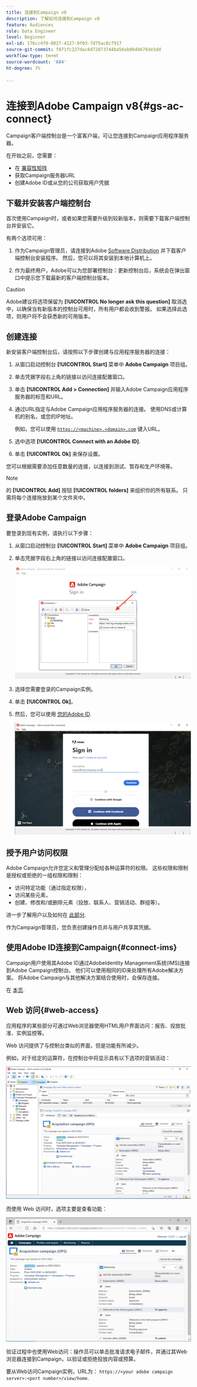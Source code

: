 ```yaml
---
title: 连接到Campaign v8
description: 了解如何连接到Campaign v8
feature: Audiences
role: Data Engineer
level: Beginner
exl-id: 176cc4f0-8827-4127-9f03-7d75ac8cf917
source-git-commit: f071fc227dac6d72873744ba56eb0b4b676de5dd
workflow-type: tm+mt
source-wordcount: '684'
ht-degree: 7%

---
```


# 连接到Adobe Campaign v8{#gs-ac-connect}

Campaign客户端控制台是一个富客户端，可让您连接到Campaign应用程序服务器。

在开始之前，您需要：

* 在 [兼容性矩阵](compatibility-matrix.md)
* 获取Campaign服务器URL
* 创建Adobe ID或从您的公司获取用户凭据

## 下载并安装客户端控制台

首次使用Campaign时，或者如果您需要升级到较新版本，则需要下载客户端控制台并安装它。

有两个选项可用：

1. 作为Campaign管理员，请连接到Adobe [Software Distribution](https://experience.adobe.com/#/downloads/content/software-distribution/cn/campaign.html) 并下载客户端控制台安装程序。 然后，您可以将其安装到本地计算机上。

1. 作为最终用户，Adobe可以为您部署控制台：更新控制台后，系统会在弹出窗口中提示您下载最新的客户端控制台版本。

>[!CAUTION]
>
>Adobe建议将选项保留为 **[!UICONTROL No longer ask this question]** 取消选中，以确保当有新版本的控制台可用时，所有用户都会收到警报。  如果选择此选项，则用户将不会获悉新的可用版本。

## 创建连接

新安装客户端控制台后，请按照以下步骤创建与应用程序服务器的连接：

1. 从窗口启动控制台 **[!UICONTROL Start]** 菜单中 **Adobe Campaign** 项目组。

1. 单击凭据字段右上角的链接以访问连接配置窗口。

1. 单击 **[!UICONTROL Add > Connection]** 并输入Adobe Campaign应用程序服务器的标签和URL。

1. 通过URL指定与Adobe Campaign应用程序服务器的连接。 使用DNS或计算机的别名，或您的IP地址。

   例如，您可以使用 [`https://<machine>.<domain>.com`](https://myserver.adobe.com) 键入URL。

1. 选中选项 **[!UICONTROL Connect with an Adobe ID]**.

1. 单击 **[!UICONTROL Ok]** 来保存设置。

您可以根据需要添加任意数量的连接，以连接到测试、暂存和生产环境等。

>[!NOTE]
>
>的 **[!UICONTROL Add]** 按钮 **[!UICONTROL folders]** 来组织你的所有联系。 只需将每个连接拖放到某个文件夹中。

## 登录Adobe Campaign

要登录到现有实例，请执行以下步骤：

1. 从窗口启动控制台 **[!UICONTROL Start]** 菜单中 **Adobe Campaign** 项目组。

1. 单击凭据字段右上角的链接以访问连接配置窗口。

   ![](assets/connectToCampaign.png)

1. 选择您需要登录的Campaign实例。

1. 单击 **[!UICONTROL Ok]**。

1. 然后，您可以使用 [您的Adobe ID](#connect-ims).

   ![](assets/adobeID.png)

## 授予用户访问权限

Adobe Campaign允许您定义和管理分配给各种运算符的权限。 这些权限和限制是授权或拒绝的一组权限和限制：

* 访问特定功能（通过指定权限），
* 访问某些元素，
* 创建、修改和/或删除元素（投放、联系人、营销活动、群组等）。

进一步了解用户以及如何在 [此部分](permissions.md).

作为Campaign管理员，您负责创建操作员并与用户共享其凭据。

## 使用Adobe ID连接到Campaign{#connect-ims}

Campaign用户使用其Adobe ID通过AdobeIdentity Management系统(IMS)连接到Adobe Campaign控制台。 他们可以使用相同的ID来处理所有Adobe解决方案。 将Adobe Campaign与其他解决方案结合使用时，会保存连接。

在 [本页](https://helpx.adobe.com/enterprise/using/identity.html).

## Web 访问{#web-access}

应用程序的某些部分可通过Web浏览器使用HTML用户界面访问：报告、投放批准、实例监控等。

Web 访问提供了与控制台类似的界面，但是功能有所减少。

例如，对于给定的运算符，在控制台中将显示具有以下选项的营销活动：

![](assets/campaign-from-console.png)

而使用 Web 访问时，选项主要是查看功能：

![](assets/campaign-from-web.png)

验证过程中也使用Web访问：操作员可以单击批准请求电子邮件，并通过其Web浏览器连接到Campaign，以验证或拒绝投放内容或预算。

要从Web访问Campaign实例，URL为：  `https://<your adobe campaign server>:<port number>/view/home`.
